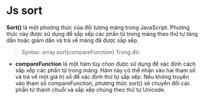 # Js sort

**Sort()** là một phương thức của đối tượng mảng trong JavaScript. Phương thức này được sử dụng để sắp xếp các phần tử trong mảng theo thứ tự tăng dần hoặc giảm dần và trả về mảng đã được sắp xếp.

> Syntax: array.sort(compareFunction)
> Trong đó:

- **compareFunction** là một hàm tùy chọn được sử dụng để xác định cách sắp xếp các phần tử trong mảng. Hàm này có thể nhận vào hai tham số và trả về một giá trị số để xác định thứ tự sắp xếp. Nếu không truyền vào tham số compareFunction, phương thức sort() sẽ chuyển đổi các phần tử thành chuỗi và sắp xếp chúng theo thứ tự Unicode.
